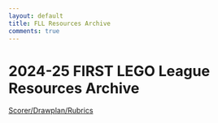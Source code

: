 ```yaml
---
layout: default
title: FLL Resources Archive
comments: true
---
```


<div class="container">

<h1>2024-25 FIRST LEGO League Resources Archive</h1>


<a href="https://flltools2023.flltutorials.com/">Scorer/Drawplan/Rubrics</a><br>
</div>


